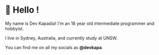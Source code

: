 # 👋 Hello !

My name is Dev Kapadia! I'm an 18 year old intermediate programmer and hobbyist. 

I live in Sydney, Australia, and currently study at UNSW.

You can find me on all my socials as **@devkapa**.
